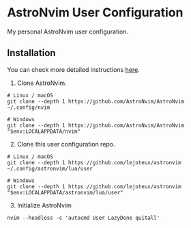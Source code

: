 # AstroNvim User Configuration

My personal AstroNvim user configuration.

## Installation

You can check more detailed instructions [here](https://astronvim.com/Configuration/manage_user_config).

1. Clone AstroNvim.

```
# Linux / macOS
git clone --depth 1 https://github.com/AstroNvim/AstroNvim ~/.config/nvim
```

```
# Windows
git clone --depth 1 https://github.com/AstroNvim/AstroNvim "$env:LOCALAPPDATA/nvim"
```

2. Clone this user configuration repo.

```
# Linux / macOS
git clone --depth 1 https://github.com/lejoteux/astronvim ~/.config/astronvim/lua/user
```

```
# Windows
git clone --depth 1 https://github.com/lejoteux/astronvim "$env:LOCALAPPDATA/astronvim/lua/user"
```

3. Initialize AstroNvim

```
nvim --headless -c 'autocmd User LazyDone quitall'
```
